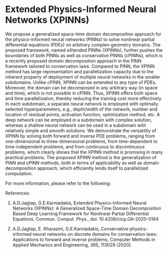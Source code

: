 # Extended Physics-Informed Neural Networks (XPINNs)


We propose a generalized space-time domain decomposition approach for the physics-informed neural networks (PINNs) to solve nonlinear partial differential equations (PDEs) on arbitrary complex-geometry domains. The proposed framework, named eXtended PINNs (XPINNs), further pushes the boundaries of both PINNs as well as conservative PINNs (cPINNs), which is a recently proposed domain decomposition approach in the PINN framework tailored to conservation laws. Compared to PINN, the XPINN method has large representation and parallelization capacity due to the inherent property of deployment of multiple neural networks in the smaller subdomains. Unlike cPINN, XPINN can be extended to any type of PDEs. Moreover, the domain can be decomposed in any arbitrary way (in space and time), which is not possible in cPINN. Thus, XPINN offers both space and time parallelization, thereby reducing the training cost more effectively. In each subdomain, a separate neural network is employed with optimally selected hyperparameters, e.g., depth/width of the network, number and location of residual points, activation function, optimization method, etc. A deep network can be employed in a subdomain with complex solution, whereas a shallow neural network can be used in a subdomain with relatively simple and smooth solutions. We demonstrate the versatility of XPINN by solving both forward and inverse PDE problems, ranging from one-dimensional to three-dimensional problems, from time-dependent to time-independent problems, and from continuous to discontinuous problems, which clearly shows that the XPINN method is promising in many practical problems. The proposed XPINN method is the generalization of PINN and cPINN methods, both in terms of applicability as well as domain decomposition approach, which efficiently lends itself to parallelized computation.

For more information, please refer to the following: 

References:
1. A.D.Jagtap, G.E.Karniadakis, Extended Physics-Informed Neural Networks (XPINNs): A Generalized Space-Time Domain Decomposition Based Deep Learning Framework for Nonlinear Partial Differential Equations, Commun. Comput. Phys., doi: 10.4208/cicp.OA-2020-0164

2. A.D.Jagtap, E. Kharazmi, G.E.Karniadakis, Conservative physics-informed neural networks on discrete domains for conservation laws: Applications to forward and inverse problems, Computer Methods in Applied Mechanics and Engineering, 365, 113028 (2020).
